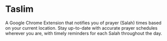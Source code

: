 # Taslim
A Google Chrome Extension that notifies you of prayer (Salah) times based on your current location. Stay up-to-date with accurate prayer schedules wherever you are, with timely reminders for each Salah throughout the day.
